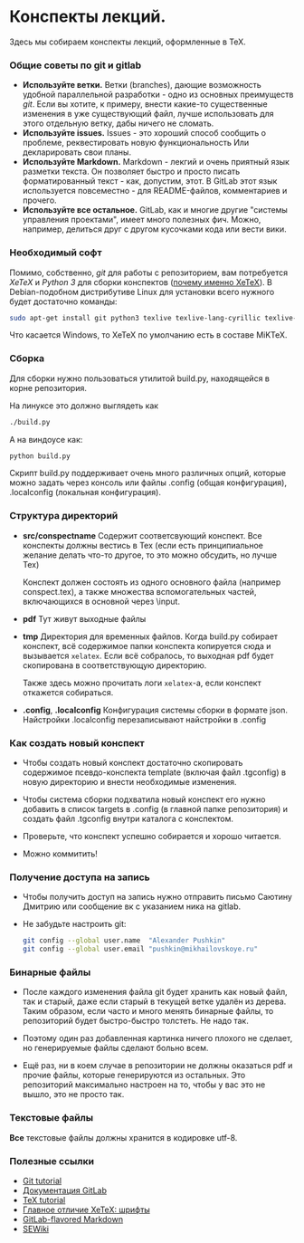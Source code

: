 Конспекты лекций.
=================

Здесь мы собираем конспекты лекций, оформленные в TeX.

### Общие советы по git и gitlab

*   __Используйте ветки.__
    Ветки (branches), дающие возможность удобной параллельной разработки - одно
    из основных преимуществ *git*. Если вы хотите, к примеру, внести какие-то
    существенные изменения в уже существующий файл, лучше использовать для этого
    отдельную ветку, дабы ничего не сломать.
*   __Используйте issues.__
    Issues - это хороший способ сообщить о проблеме, реквестировать новую функциональность
    Или декларировать свои планы.
*   __Используйте Markdown.__
    Markdown - лекгий и очень приятный язык разметки текста. Он позволяет быстро
    и просто писать форматированный текст - как, допустим, этот. В GitLab этот
    язык используется повсеместно - для README-файлов, комментариев и прочего.
*   __Используйте все остальное.__
    GitLab, как и многие другие "системы управления проектами", имеет много
    полезных фич. Можно, например, делиться друг с другом кусочками кода
    или вести вики.

### Необходимый софт
Помимо, собственно, *git* для работы с репозиторием, вам потребуется *XeTeX*
и *Python 3* для сборки конспектов ([почему именно XeTeX][5]). В Debian-подобном
дистрибутиве Linux для установки всего нужного будет достаточно команды:
```bash
sudo apt-get install git python3 texlive texlive-lang-cyrillic texlive-xetex texlive-generic-extra texlive-fonts-extra texlive-science fonts-cmu 
```
Что касается Windows, то XeTeX по умолчанию есть в составе MiKTeX.

### Сборка

Для сборки нужно пользоваться утилитой build.py, находящейся в корне репозитория.

На линуксе это должно выглядеть как
```bash
./build.py
```

А на виндоусе как:
```bash
python build.py
```

Скрипт build.py поддерживает очень много различных опций, которые можно задать
через консоль или файлы .config (общая конфигурация), .localconfig (локальная конфигурация).

### Структура директорий
*   __src/conspectname__
    Содержит соответсвующий конспект. Все конспекты должны вестись в Tex (если есть
    принципиальное желание делать что-то другое, то это можно обсудить, но лучше Tex)

    Конспект должен состоять из одного основного файла (например conspect.tex), а также множества
    вспомогательных частей, включающихся в основной через \input.
    
*   __pdf__
    Тут живут выходные файлы

*   __tmp__
    Директория для временных файлов. Когда build.py собирает конспект, всё содержимое папки конспекта
    копируется сюда и вызывается `xelatex`. Если всё собралось, то выходная pdf будет скопирована в
    соответствующую директорию.

    Также здесь можно прочитать логи `xelatex`-а, если конспект откажется собираться.
    
*   __.config__, __.localconfig__
    Конфигурация системы сборки в формате json. Найстройки .localconfig перезаписывают найстройки в .config

### Как создать новый конспект
*   Чтобы создать новый конспект достаточно скопировать содержимое псевдо-конспекта templatе (включая файл
    .tgconfig) в новую директорию и внести необходимые изменения.

*   Чтобы система сборки подхватила новый конспект его нужно добавить в список targets в .config
    (в главной папке репозитория) и создать файл .tgconfig внутри каталога с конспектом.

*   Проверьте, что конспект успешно собирается и хорошо читается.

*   Можно коммитить!

### Получение доступа на запись
*   Чтобы получить доступ на запись нужно отправить письмо Саютину Дмитрию или сообщение вк с указанием ника на gitlab.

*   Не забудьте настроить git:

    ```bash
    git config --global user.name  "Alexander Pushkin"
    git config --global user.email "pushkin@mikhailovskoye.ru"
    ```

### Бинарные файлы
*   После каждого изменения файла git будет хранить как новый файл, так и старый, даже если старый в текущей ветке удалён из дерева.
    Таким образом, если часто и много менять бинарные файлы, то репозиторий будет быстро-быстро толстеть. Не надо так.

*   Поэтому один раз добавленная картинка ничего плохого не сделает, но генерируемые файлы сделают больно всем.

*   Ещё раз, ни в коем случае в репозитории не должны оказаться pdf и прочие файлы, которые генерируются из остальных.
    Это репозиторий максимально настроен на то, чтобы у вас это не вышло, это не просто так.

### Текстовые файлы
__Все__ текстовые файлы должны хранится в кодировке utf-8.

### Полезные ссылки
* [Git tutorial][1]
* [Документация GitLab][7]
* [TeX tutorial][2]
* [Главное отличие XeTeX: шрифты][6]
* [GitLab-flavored Markdown][3]
* [SEWiki][4]

[1]: http://git-scm.com/book/
[2]: http://www.latex-tutorial.com/tutorials/
[3]: http://docs.gitlab.com/ee/user/markdown.html
[4]: http://mit.spbau.ru/sewiki/
[5]: http://tex.stackexchange.com/questions/3393/what-is-xetex-exactly-and-why-should-i-use-it
[6]: http://mirror.macomnet.net/pub/CTAN/macros/latex/contrib/fontspec/fontspec.pdf
[7]: http://gitlab.com/help
